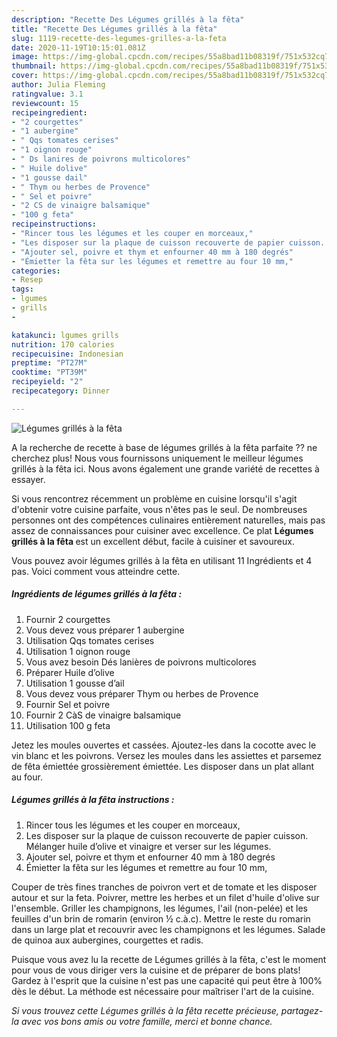 ```yaml
---
description: "Recette Des Légumes grillés à la fêta"
title: "Recette Des Légumes grillés à la fêta"
slug: 1119-recette-des-legumes-grilles-a-la-feta
date: 2020-11-19T10:15:01.081Z
image: https://img-global.cpcdn.com/recipes/55a8bad11b08319f/751x532cq70/legumes-grilles-a-la-feta-photo-principale-de-la-recette.jpg
thumbnail: https://img-global.cpcdn.com/recipes/55a8bad11b08319f/751x532cq70/legumes-grilles-a-la-feta-photo-principale-de-la-recette.jpg
cover: https://img-global.cpcdn.com/recipes/55a8bad11b08319f/751x532cq70/legumes-grilles-a-la-feta-photo-principale-de-la-recette.jpg
author: Julia Fleming
ratingvalue: 3.1
reviewcount: 15
recipeingredient:
- "2 courgettes"
- "1 aubergine"
- " Qqs tomates cerises"
- "1 oignon rouge"
- " Ds lanires de poivrons multicolores"
- " Huile dolive"
- "1 gousse dail"
- " Thym ou herbes de Provence"
- " Sel et poivre"
- "2 CS de vinaigre balsamique"
- "100 g feta"
recipeinstructions:
- "Rincer tous les légumes et les couper en morceaux,"
- "Les disposer sur la plaque de cuisson recouverte de papier cuisson. Mélanger huile d’olive et vinaigre et verser sur les légumes."
- "Ajouter sel, poivre et thym et enfourner 40 mm à 180 degrés"
- "Émietter la fêta sur les légumes et remettre au four 10 mm,"
categories:
- Resep
tags:
- lgumes
- grills
- 

katakunci: lgumes grills  
nutrition: 170 calories
recipecuisine: Indonesian
preptime: "PT27M"
cooktime: "PT39M"
recipeyield: "2"
recipecategory: Dinner

---
```



![Légumes grillés à la fêta](https://img-global.cpcdn.com/recipes/55a8bad11b08319f/751x532cq70/legumes-grilles-a-la-feta-photo-principale-de-la-recette.jpg)

A la recherche de recette à base de légumes grillés à la fêta parfaite ?? ne cherchez plus! Nous vous fournissons uniquement le meilleur légumes grillés à la fêta ici. Nous avons également une grande variété de recettes à essayer.

Si vous rencontrez récemment un problème en cuisine lorsqu'il s'agit d'obtenir votre cuisine parfaite, vous n'êtes pas le seul. De nombreuses personnes ont des compétences culinaires entièrement naturelles, mais pas assez de connaissances pour cuisiner avec excellence. Ce plat <strong> Légumes grillés à la fêta </strong> est un excellent début, facile à cuisiner et savoureux.

<!--inarticleads1-->

Vous pouvez avoir légumes grillés à la fêta en utilisant 11 Ingrédients et 4 pas. Voici comment vous atteindre cette.

##### Ingrédients de légumes grillés à la fêta :

1. Fournir 2 courgettes
1. Vous devez vous préparer 1 aubergine
1. Utilisation  Qqs tomates cerises
1. Utilisation 1 oignon rouge
1. Vous avez besoin  Dés lanières de poivrons multicolores
1. Préparer  Huile d’olive
1. Utilisation 1 gousse d’ail
1. Vous devez vous préparer  Thym ou herbes de Provence
1. Fournir  Sel et poivre
1. Fournir 2 CàS de vinaigre balsamique
1. Utilisation 100 g feta


Jetez les moules ouvertes et cassées. Ajoutez-les dans la cocotte avec le vin blanc et les poivrons. Versez les moules dans les assiettes et parsemez de fêta émiettée grossièrement émiettée. Les disposer dans un plat allant au four. 

<!--inarticleads2-->

##### Légumes grillés à la fêta instructions :

1. Rincer tous les légumes et les couper en morceaux,
1. Les disposer sur la plaque de cuisson recouverte de papier cuisson. Mélanger huile d’olive et vinaigre et verser sur les légumes.
1. Ajouter sel, poivre et thym et enfourner 40 mm à 180 degrés
1. Émietter la fêta sur les légumes et remettre au four 10 mm,


Couper de très fines tranches de poivron vert et de tomate et les disposer autour et sur la feta. Poivrer, mettre les herbes et un filet d&#39;huile d&#39;olive sur l&#39;ensemble. Griller les champignons, les légumes, l&#39;ail (non-pelée) et les feuilles d&#39;un brin de romarin (environ ½ c.à.c). Mettre le reste du romarin dans un large plat et recouvrir avec les champignons et les légumes. Salade de quinoa aux aubergines, courgettes et radis. 

<!--inarticleads1-->

<p>
Puisque vous avez lu la recette de Légumes grillés à la fêta, c'est le moment pour vous de vous diriger vers la cuisine et de préparer de bons plats! Gardez à l'esprit que la cuisine n'est pas une capacité qui peut être à 100% dès le début. La méthode est nécessaire pour maîtriser l'art de la cuisine.
</p>

<p>
<i>Si vous trouvez cette Légumes grillés à la fêta recette précieuse, partagez-la avec vos bons amis ou votre famille, merci et bonne chance.</i>
</p>
